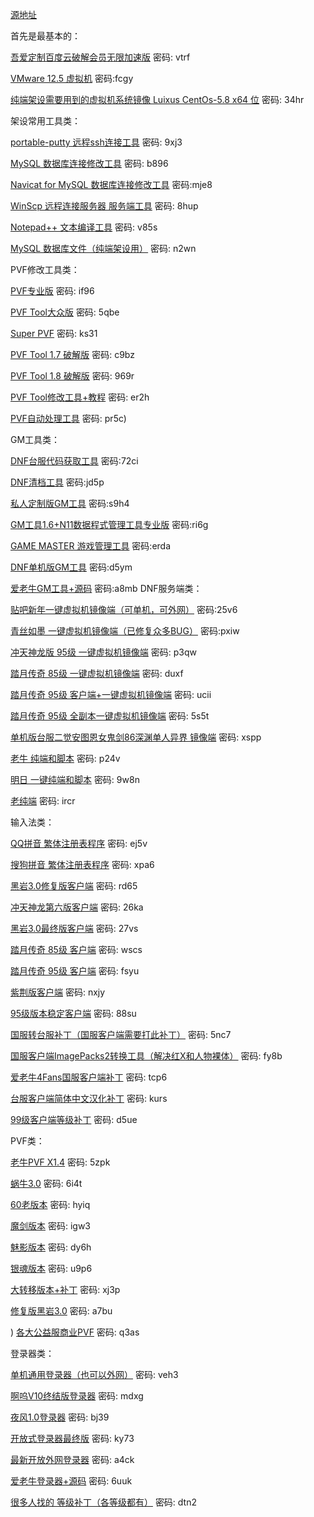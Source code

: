 [源地址](http://tieba.baidu.com/p/4857118394)

首先是最基本的：

[吾爱定制百度云破解会员无限加速版](http://pan.baidu.com/s/1slCOj4h) 密码: vtrf

[VMware 12.5 虚拟机](http://pan.baidu.comhttp://pan.baidu.com/s/1qYU1jzQ) 密码:fcgy

[纯端架设需要用到的虚拟机系统镜像 Luixus CentOs-5.8 x64 位](http://pan.baidu.com/s/1o8o7NRk) 密码: 34hr

架设常用工具类：

[portable-putty 远程ssh连接工具](http://pan.baidu.com/s/1nvnTSKx) 密码: 9xj3


[MySQL 数据库连接修改工具](http://pan.baidu.com/s/1mhCcjva) 密码: b896


[Navicat for MySQL 数据库连接修改工具](http://pan.baidu.com/s/1midg7NU) 密码:mje8


[WinScp 远程连接服务器 服务端工具](http://pan.baidu.com/s/1slCOj4T) 密码: 8hup


[Notepad++ 文本编译工具](http://pan.baidu.com/s/1i4XMWgH) 密码: v85s


[MySQL 数据库文件（纯端架设用）](http://pan.baidu.com/s/1qXOftko) 密码: n2wn

PVF修改工具类：


[PVF专业版](http://pan.baidu.com/s/1sl1sRY9) 密码: if96


[PVF Tool大众版](http://pan.baidu.com/s/1nu8Cv4d) 密码: 5qbe


[Super PVF](http://pan.baidu.com/s/1c2BSKk4) 密码: ks31


[PVF Tool 1.7 破解版](http://pan.baidu.com/s/1miLLOKg) 密码: c9bz


[PVF Tool 1.8 破解版](http://pan.baidu.com/s/1bpj44P5) 密码: 969r


[PVF Tool修改工具+教程](http://pan.baidu.com/s/1jHB0qEU) 密码: er2h


[PVF自动处理工具](http://pan.baidu.com/s/1dEQ3ACx) 密码: pr5c)

GM工具类：


[DNF台服代码获取工具](http://pan.baidu.com/s/1bNRNFw) 密码:72ci


[DNF清档工具](http://pan.baidu.com/s/1hsFiyTu) 密码:jd5p


[私人定制版GM工具](http://pan.baidu.com/s/1nvydntR) 密码:s9h4


[GM工具1.6+N11数据程式管理工具专业版](http://pan.baidu.com/s/1jIdQ6f8) 密码:ri6g


[GAME MASTER 游戏管理工具](http://pan.baidu.com/s/1slJ9LwT) 密码:erda


[DNF单机版GM工具](http://pan.baidu.com/s/1slOt3Mt) 密码:d5ym


[爱老牛GM工具+源码](http://pan.baidu.com/s/1eSgG7Qi) 密码:a8mb
DNF服务端类：


[贴吧新年一键虚拟机镜像端（可单机，可外网）](http://pan.baidu.com/s/1kV6ULdt) 密码:25v6


[青丝如墨 一键虚拟机镜像端（已修复众多BUG）](http://pan.baidu.com/s/1qY2aRI8) 密码:pxiw


[冲天神龙版 95级 一键虚拟机镜像端](http://pan.baidu.com/s/1i5lumup) 密码: p3qw


[踏月传奇 85级 一键虚拟机镜像端](http://pan.baidu.com/s/1o8pTEmI) 密码: duxf


[踏月传奇 95级 客户端+一键虚拟机镜像端](http://pan.baidu.com/s/1o8CUuVK) 密码: ucii


[踏月传奇 95级 全副本一键虚拟机镜像端](http://pan.baidu.com/s/1qYAiwFy) 密码: 5s5t


[单机版台服二觉安图恩女鬼剑86深渊单人异界 镜像端](http://pan.baidu.com/s/1eRVlrMU) 密码: xspp


[老牛 纯端和脚本](http://pan.baidu.com/s/1nvCWqKh) 密码: p24v


[明日 一键纯端和脚本](http://pan.baidu.com/s/1kVmCc9D) 密码: 9w8n


[老纯端](http://pan.baidu.com/s/1slJ9LzZ) 密码: ircr

输入法类：


[QQ拼音 繁体注册表程序](http://pan.baidu.com/s/1eSp4dW2) 密码: ej5v


[搜狗拼音 繁体注册表程序](http://pan.baidu.com/s/1qXOLoE4) 密码: xpa6


[黑岩3.0修复版客户端](http://pan.baidu.com/s/1slOt3QH) 密码: rd65


[冲天神龙第六版客户端](http://pan.baidu.com/s/1mhXaSju) 密码: 26ka


[黑岩3.0最终版客户端](http://pan.baidu.com/s/1kUKlKjH) 密码: 27vs


[踏月传奇 85级 客户端](http://pan.baidu.com/s/1miCYuAO) 密码: wscs


[踏月传奇 95级 客户端](http://pan.baidu.com/s/1eSgaCKi) 密码: fsyu


[紫荆版客户端](http://pan.baidu.com/s/1c1VVtdQ) 密码: nxjy


[95级版本稳定客户端](http://pan.baidu.com/s/1i4EQiB7) 密码: 88su


[国服转台服补丁（国服客户端需要打此补丁）](http://pan.baidu.com/s/1c2Fq90W) 密码: 5nc7


[国服客户端ImagePacks2转换工具（解决红X和人物裸体）](http://pan.baidu.com/s/1dFKEoI9) 密码: fy8b


[爱老牛4Fans国服客户端补丁](http://pan.baidu.com/s/1jIdkDQA) 密码: tcp6


[台服客户端简体中文汉化补丁](http://pan.baidu.com/s/1jIsdKzG) 密码: kurs


[99级客户端等级补丁](http://pan.baidu.com/s/1kVJgcrP) 密码: d5ue


PVF类：


[老牛PVF X1.4](http://pan.baidu.com/s/1geS10cF) 密码: 5zpk


[蜗牛3.0](http://pan.baidu.com/s/1eSic3Fc) 密码: 6i4t


[60老版本](http://pan.baidu.com/s/1pKSle2J) 密码: hyiq


[魔剑版本](http://pan.baidu.com/s/1eSn2fOQ) 密码: igw3


[魅影版本](http://pan.baidu.com/s/1pKMf20V) 密码: dy6h


[银魂版本](http://pan.baidu.com/s/1jIEyxEY) 密码: u9p6


[大转移版本+补丁](http://pan.baidu.com/s/1jI17hKM) 密码: xj3p


[修复版黑岩3.0](http://pan.baidu.com/s/1slGlWjr) 密码: a7bu

)
[各大公益服商业PVF](http://pan.baidu.com/s/1hrTfvjY) 密码: q3as


登录器类：


[单机通用登录器（也可以外网）](http://pan.baidu.com/s/1qY5yE2g) 密码: veh3


[啊呜V10终结版登录器](http://pan.baidu.com/s/1eS80OXO) 密码: mdxg


[夜风1.0登录器](http://pan.baidu.com/s/1o8auEJC) 密码: bj39


[开放式登录器最终版](http://pan.baidu.com/s/1nuQntbV) 密码: ky73


[最新开放外网登录器](http://pan.baidu.com/s/1gd74bon) 密码: a4ck


[爱老牛登录器+源码](http://pan.baidu.com/s/1c2buZfE) 密码: 6uuk

[很多人找的 等级补丁（各等级都有）](http://pan.baidu.com/s/1o8S3uiQ) 密码: dtn2
